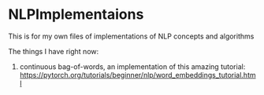 # NLPImplementaions
This is for my own files of implementations of NLP concepts and algorithms

The things I have right now:
1. continuous bag-of-words, an implementation of this amazing tutorial: https://pytorch.org/tutorials/beginner/nlp/word_embeddings_tutorial.html
